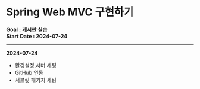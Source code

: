 # Spring Web MVC 구현하기<br>

<b>Goal : 게시판 실습</b><br>
<b>Start Date : 2024-07-24</b><br>
<hr>

<b>2024-07-24</b>
<ul>
  <li>환경설정,서버 세팅</li>
  <li>GitHub 연동</li>
  <li>서블릿 패키지 세팅</li>
</ul>
